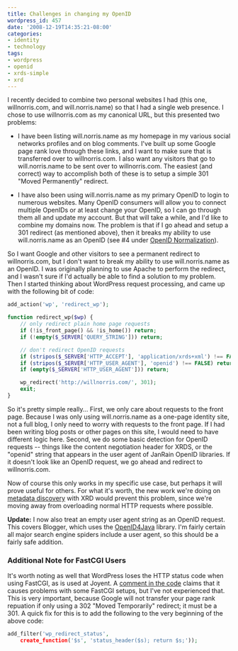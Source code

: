 ```yaml
---
title: Challenges in changing my OpenID
wordpress_id: 457
date: '2008-12-19T14:35:21-08:00'
categories:
- identity
- technology
tags:
- wordpress
- openid
- xrds-simple
- xrd
---
```

I recently decided to combine two personal websites I had (this one, willnorris.com, and will.norris.name) so that I had
a single web presence.  I chose to use willnorris.com as my canonical URL, but this presented two problems:

 - I have been listing will.norris.name as my homepage in my various social networks profiles and on blog comments.
 I've built up some Google page rank love through these links, and I want to make sure that is transferred over to
 willnorris.com.  I also want any visitors that go to will.norris.name to be sent over to willnorris.com.  The easiest
 (and correct) way to accomplish both of these is to setup a simple 301 "Moved Permanently" redirect.

 - I have also been using will.norris.name as my primary OpenID to login to numerous websites.  Many OpenID consumers
 will allow you to connect multiple OpenIDs or at least change your OpenID, so I can go through them all and update my
 account.  But that will take a while, and I'd like to combine my domains now.  The problem is that if I go ahead and
 setup a 301 redirect (as mentioned above), then it breaks my ability to use will.norris.name as an OpenID (see #4 under
 [OpenID Normalization][]).

So I want Google and other visitors to see a permanent redirect to willnorris.com, but I don't want to break my ability
to use will.norris.name as an OpenID.  I was originally planning to use Apache to perform the redirect, and I wasn't
sure if I'd actually be able to find a solution to my problem.  Then I started thinking about WordPress request
processing, and came up with the following bit of code:

``` php
add_action('wp', 'redirect_wp');

function redirect_wp($wp) {
    // only redirect plain home page requests
    if (!is_front_page() && !is_home()) return;
    if (!empty($_SERVER['QUERY_STRING'])) return;

    // don't redirect OpenID requests
    if (stripos($_SERVER['HTTP_ACCEPT'], 'application/xrds+xml') !== FALSE) return;
    if (stripos($_SERVER['HTTP_USER_AGENT'], 'openid') !== FALSE) return;
    if (empty($_SERVER['HTTP_USER_AGENT'])) return;

    wp_redirect('http://willnorris.com/', 301);
    exit;
}
```

So it's pretty simple really... First, we only care about requests to the front page.  Because I was only using
will.norris.name as a one-page identity site, not a full blog, I only need to worry with requests to the front page.  If
I had been writing blog posts or other pages on this site, I would need to have different logic here.  Second, we do
some basic detection for OpenID requests -- things like the content negotiation header for XRDS, or the "openid" string
that appears in the user agent of JanRain OpenID libraries.  If it doesn't look like an OpenID request, we go ahead and
redirect to willnorris.com.

Now of course this only works in my specific use case, but perhaps it will prove useful for others.  For what it's
worth, the new work we're doing on [metadata discovery][] with XRD would prevent this problem, since we're moving away
from overloading normal HTTP requests where possible.

**Update:** I now also treat an empty user agent string as an OpenID request.  This covers Blogger, which uses the
[OpenID4Java][] library.  I'm fairly certain all major search engine spiders include a user agent, so this should be a
fairly safe addition.

[OpenID4Java]: http://openid4java.org

### Additional Note for FastCGI Users ###

It's worth noting as well that WordPress loses the HTTP status code when using FastCGI, as is used at Joyent.  A
[comment in the code][] claims that it causes problems with some FastCGI setups, but I've not experienced that.  This is
very important, because Google will not transfer your page rank repuation if only using a 302 "Moved Temporarily"
redirect; it must be a 301.  A quick fix for this is to add the following to the very beginning of the above code:

``` php
add_filter('wp_redirect_status',
    create_function('$s', 'status_header($s); return $s;'));
```

[OpenID Normalization]: http://openid.net/specs/openid-authentication-2_0.html#normalization
[metadata discovery]: http://groups.google.com/group/metadata-discovery
[comment in the code]: http://trac.wordpress.org/browser/tags/2.7/wp-includes/pluggable.php#L848
